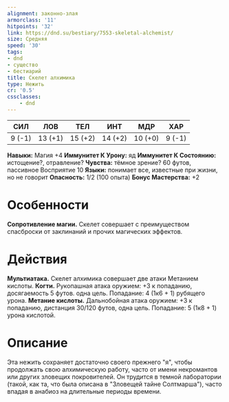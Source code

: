 ```yaml
---
alignment: законно-злая
armorclass: '11'
hitpoints: '32'
link: https://dnd.su/bestiary/7553-skeletal-alchemist/
size: Средняя
speed: '30'
tags:
- dnd
- существо
- бестиарий
title: Скелет алхимика
type: Нежить
cr: '0.5'
cssclasses:
    - dnd
---
```



| СИЛ | ЛОВ | ТЕЛ | ИНТ | МДР | ХАР |
|---|---|---|---|---|---|
| 9 (-1) | 13 (+1) | 15 (+2) | 14 (+2) | 10 (+0) | 9 (-1) |
**Навыки:** Магия +4
**Иммунитет К Урону:** яд
**Иммунитет К Состоянию:** истощение?, отравление?
**Чувства:** тёмное зрение? 60 футов, пассивное Восприятие 10
**Языки:** понимает все, известные при жизни, но не говорит
**Опасность:** 1/2 (100 опыта)
**Бонус Мастерства:** +2


# Особенности
**Сопротивление магии.** Скелет совершает с преимуществом спасброски от заклинаний и прочих магических эффектов.


# Действия
**Мультиатака.** Скелет алхимика совершает две атаки Метанием кислоты.
**Когти.** Рукопашная атака оружием: +3 к попаданию, досягаемость 5 футов. одна цель. Попадание: 4 (1к6 + 1) рубящего урона.
**Метание кислоты.** Дальнобойная атака оружием: +3 к попаданию, дистанция 30/120 футов, одна цель. Попадание: 5 (1к8 + 1) урона кислотой.


# Описание
Эта нежить сохраняет достаточно своего прежнего "я", чтобы продолжать свою алхимическую работу, часто от имени некромантов или других зловещих покровителей. Он трудится в темной лаборатории (такой, как та, что была описана в "Зловещей тайне Солтмарша"), часто впадая в анабиоз на длительные периоды времени.